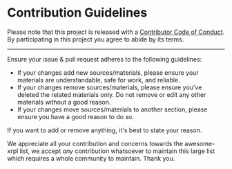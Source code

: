 # Contribution Guidelines

Please note that this project is released with a
[Contributor Code of Conduct](code-of-conduct.md). By participating in this
project you agree to abide by its terms.

---

Ensure your issue & pull request adheres to the following guidelines:

- If your changes add new sources/materials, please ensure your materials are understandable, safe for work, and reliable.
- If your changes remove sources/materials, please ensure you've deleted the related materials only. Do not remove or edit any other materials without a good reason.
- If your changes move sources/materials to another section, please ensure you have a good reason to do so.

If you want to add or remove anything, it's best to state your reason.    

We appreciate all your contribution and concerns towards the awesome-xrpl list, we accept *any* contribution whatsoever to maintain this large list which requires a whole community to maintain. Thank you.
